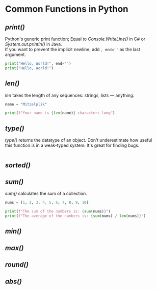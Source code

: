 # Common Functions in Python

## _print()_
Python's generic print function; Equal to _Console.WriteLine()_ in C# or _System.out.println()_ in Java. <br />
If you want to prevent the implicit newline, add `, end=''` as the last argument.

```Python
print("Hello, World!", end='')
print("Hello, World!")
```

## _len()_
_len_ takes the length of any sequences: strings, lists — anything.

```Python
name = "Mitzelplik"

print(f"Your name is {len(name)} characters long")
```

## _type()_
_type()_ returns the datatype of an object. Don't underestimate how useful this function is in a weak-typed system. It's great for finding bugs.

```Python

```

## _sorted()_

## _sum()_
_sum()_ calculates the sum of a collection.

```Python
nums = [1, 2, 3, 4, 5, 6, 7, 8, 9, 10]

print(f"The sum of the numbers is: {sum(nums)}")
print(f"The average of the numbers is: {sum(nums) / len(nums)}")
```

## _min()_

## _max()_

## _round()_

## _abs()_
